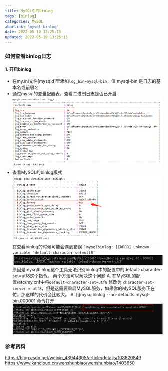 ```yaml
---
title: MySQL中的binlog
tags: [binlog]
categories: MySQL
abbrlink: 'mysql-binlog'
date: 2022-05-10 13:25:13
updated: 2022-05-10 13:25:13
---
```

### 如何查看binlog日志
#### 1. 开启binlog
- 在my.ini文件[mysqld]里添加`log_bin=mysql-bin`，值 mysql-bin 是日志的基本名或前缀名
- 通过mysql的变量配置表，查看二进制日志是否已开启
![](/images/mysql_binlog_1.png)
- 查看MySQL的binlog模式
![](/images/mysql_binlog_2.png)
在查看binlog的时候可能会遇到错误：`mysqlbinlog: [ERROR] unknown variable 'default-character-set=utf8'`
![](/images/mysql_binlog_3.png)
原因是mysqlbinlog这个工具无法识别binlog中的配置中的default-character-set=utf8这个指令。
两个方法可以解决这个问题
A. 在MySQL的配置/etc/my.cnf中将`default-character-set=utf8` 修改为
`character-set-server = utf8`，但是这需要重启MySQL服务，如果你的MySQL服务正在忙，那这样的代价会比较大。
B. 用mysqlbinlog --no-defaults mysql-bin.000001 命令打开
![](/images/mysql_binlog_4.png)

### 参考资料
https://blog.csdn.net/weixin_43944305/article/details/108620849
https://www.kancloud.cn/wenshunbiao/wenshunbiao/1403850